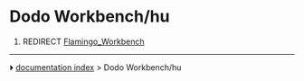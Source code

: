 # Dodo Workbench/hu
1.  REDIRECT [Flamingo_Workbench](Flamingo_Workbench.md)



---
⏵ [documentation index](../README.md) > Dodo Workbench/hu
